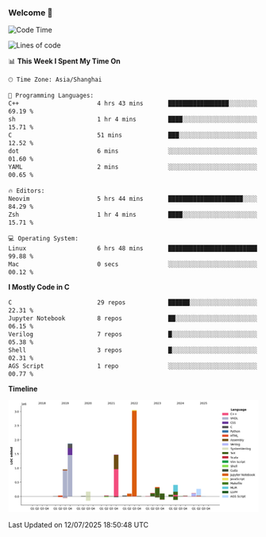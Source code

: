 ### Welcome 👋

<!--START_SECTION:waka-->
![Code Time](http://img.shields.io/badge/Code%20Time-2%2C077%20hrs%2039%20mins-blue)

![Lines of code](https://img.shields.io/badge/From%20Hello%20World%20I%27ve%20Written-9.1%20million%20lines%20of%20code-blue)

📊 **This Week I Spent My Time On** 

```text
🕑︎ Time Zone: Asia/Shanghai

💬 Programming Languages: 
C++                      4 hrs 43 mins       █████████████████░░░░░░░░   69.19 % 
sh                       1 hr 4 mins         ████░░░░░░░░░░░░░░░░░░░░░   15.71 % 
C                        51 mins             ███░░░░░░░░░░░░░░░░░░░░░░   12.52 % 
dot                      6 mins              ░░░░░░░░░░░░░░░░░░░░░░░░░   01.60 % 
YAML                     2 mins              ░░░░░░░░░░░░░░░░░░░░░░░░░   00.65 % 

🔥 Editors: 
Neovim                   5 hrs 44 mins       █████████████████████░░░░   84.29 % 
Zsh                      1 hr 4 mins         ████░░░░░░░░░░░░░░░░░░░░░   15.71 % 

💻 Operating System: 
Linux                    6 hrs 48 mins       █████████████████████████   99.88 % 
Mac                      0 secs              ░░░░░░░░░░░░░░░░░░░░░░░░░   00.12 % 
```

**I Mostly Code in C** 

```text
C                        29 repos            ██████░░░░░░░░░░░░░░░░░░░   22.31 % 
Jupyter Notebook         8 repos             ██░░░░░░░░░░░░░░░░░░░░░░░   06.15 % 
Verilog                  7 repos             █░░░░░░░░░░░░░░░░░░░░░░░░   05.38 % 
Shell                    3 repos             █░░░░░░░░░░░░░░░░░░░░░░░░   02.31 % 
AGS Script               1 repo              ░░░░░░░░░░░░░░░░░░░░░░░░░   00.77 % 
```



**Timeline**

![Lines of Code chart](https://raw.githubusercontent.com/Bohan-hu/Bohan-hu/master/assets/bar_graph.png)


 Last Updated on 12/07/2025 18:50:48 UTC
<!--END_SECTION:waka-->



